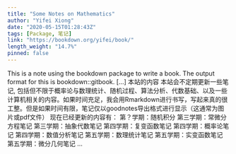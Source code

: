 ```yaml
---
title: "Some Notes on Mathematics"
author: "Yifei Xiong"
date: "2020-05-15T01:28:43Z"
tags: [Package, 笔记]
link: "https://bookdown.org/yifei/book/"
length_weight: "14.7%"
pinned: false
---
```


This is a note using the bookdown package to write a book. The output format for this is bookdown::gitbook. [...] 本站的内容 本站会不定期更新一些笔记, 包括但不限于概率论与数理统计、随机过程、算法分析、代数基础、以及一些计算机相关的内容。如果时间充足，我会用Rmarkdown进行书写，写起来真的很工整。但是如果时间有限，笔记仅以goodnotes导出格式进行显示（这通常为图片或pdf文件） 现在已经更新的内容有： 第？学期：随机积分 第三学期：常微分方程笔记 第三学期：抽象代数笔记 第四学期：复变函数笔记 第四学期：概率论笔记 第四学期：数值分析笔记 第五学期：数理统计笔记 第五学期：实变函数笔记 第五学期：微分几何笔记 ...
